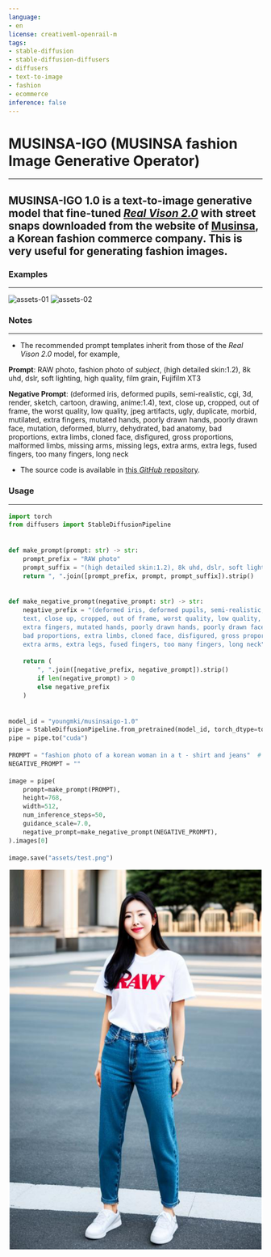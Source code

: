 ```yaml
---
language:
- en
license: creativeml-openrail-m
tags:
- stable-diffusion
- stable-diffusion-diffusers
- diffusers
- text-to-image
- fashion
- ecommerce
inference: false
---
```


# MUSINSA-IGO (MUSINSA fashion Image Generative Operator)
- - -
## MUSINSA-IGO 1.0 is a text-to-image generative model that fine-tuned [*Real Vison 2.0*](https://huggingface.co/SG161222/Realistic_Vision_V2.0) with street snaps downloaded from the website of [Musinsa](https://www.musinsa.com/app/), a Korean fashion commerce company. This is very useful for generating fashion images.

### Examples
- - -
![assets-01](../assets/assets-01.png)
![assets-02](../assets/assets-02.png)
### Notes
- - -
* The recommended prompt templates inherit from those of the *Real Vison 2.0* model, for example,  

**Prompt**: RAW photo, fashion photo of *subject*, (high detailed skin:1.2), 8k uhd, dslr, soft lighting, high quality, film grain, Fujifilm XT3
  
**Negative Prompt**: (deformed iris, deformed pupils, semi-realistic, cgi, 3d, render, sketch, cartoon, drawing, anime:1.4), text, close up, cropped, out of frame, the worst quality, low quality, jpeg artifacts, ugly, duplicate, morbid, mutilated, extra fingers, mutated hands, poorly drawn hands, poorly drawn face, mutation, deformed, blurry, dehydrated, bad anatomy, bad proportions, extra limbs, cloned face, disfigured, gross proportions, malformed limbs, missing arms, missing legs, extra arms, extra legs, fused fingers, too many fingers, long neck

* The source code is available in [this *GitHub* repository](https://github.com/youngmki/musinsaigo).

### Usage
- - -
```python
import torch
from diffusers import StableDiffusionPipeline


def make_prompt(prompt: str) -> str:
    prompt_prefix = "RAW photo"
    prompt_suffix = "(high detailed skin:1.2), 8k uhd, dslr, soft lighting, high quality, film grain, Fujifilm XT3"
    return ", ".join([prompt_prefix, prompt, prompt_suffix]).strip()


def make_negative_prompt(negative_prompt: str) -> str:
    negative_prefix = "(deformed iris, deformed pupils, semi-realistic, cgi, 3d, render, sketch, cartoon, drawing, anime:1.4), \
    text, close up, cropped, out of frame, worst quality, low quality, jpeg artifacts, ugly, duplicate, morbid, mutilated, \
    extra fingers, mutated hands, poorly drawn hands, poorly drawn face, mutation, deformed, blurry, dehydrated, bad anatomy, \
    bad proportions, extra limbs, cloned face, disfigured, gross proportions, malformed limbs, missing arms, missing legs, \
    extra arms, extra legs, fused fingers, too many fingers, long neck"

    return (
        ", ".join([negative_prefix, negative_prompt]).strip()
        if len(negative_prompt) > 0
        else negative_prefix
    )


model_id = "youngmki/musinsaigo-1.0"
pipe = StableDiffusionPipeline.from_pretrained(model_id, torch_dtype=torch.float16)
pipe = pipe.to("cuda")

PROMPT = "fashion photo of a korean woman in a t - shirt and jeans"  # Write your prompt here.
NEGATIVE_PROMPT = ""

image = pipe(
    prompt=make_prompt(PROMPT),
    height=768,
    width=512,
    num_inference_steps=50,
    guidance_scale=7.0,
    negative_prompt=make_negative_prompt(NEGATIVE_PROMPT),
).images[0]

image.save("assets/test.png")
```
![test](../assets/test.png)
